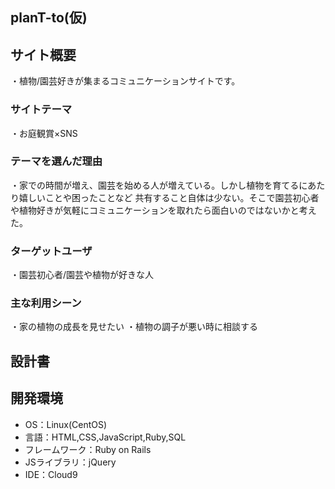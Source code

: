 ## planT-to(仮)

## サイト概要
・植物/園芸好きが集まるコミュニケーションサイトです。

### サイトテーマ
・お庭観賞×SNS

### テーマを選んだ理由
・家での時間が増え、園芸を始める人が増えている。しかし植物を育てるにあたり嬉しいことや困ったことなど
共有すること自体は少ない。そこで園芸初心者や植物好きが気軽にコミュニケーションを取れたら面白いのではないかと考えた。

### ターゲットユーザ
・園芸初心者/園芸や植物が好きな人

### 主な利用シーン
・家の植物の成長を見せたい
・植物の調子が悪い時に相談する

## 設計書


## 開発環境
- OS：Linux(CentOS)
- 言語：HTML,CSS,JavaScript,Ruby,SQL
- フレームワーク：Ruby on Rails
- JSライブラリ：jQuery
- IDE：Cloud9

